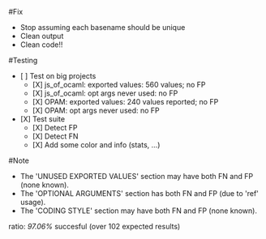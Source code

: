 #Fix
- Stop assuming each basename should be unique
- Clean output
- Clean code!!


#Testing
- \[ \] Test on big projects
	+ \[X\] js_of_ocaml: exported values: 560 values; no FP
	+ \[X\] js_of_ocaml: opt args never used: no FP
	+ \[X\] OPAM: exported values: 240 values reported; no FP
	+ \[X\] OPAM: opt args never used: no FP
- \[X\] Test suite
	+ \[X\] Detect FP
	+ \[X\] Detect FN
	+ \[X\] Add some color and info (stats, ...)


#Note
- The 'UNUSED EXPORTED VALUES' section may have both FN and FP (none known).
- The 'OPTIONAL ARGUMENTS' section has both FN and FP (due to 'ref' usage).
- The 'CODING STYLE' section may have both FN and FP (none known).

ratio: *97.06%* succesful (over 102 expected results)
